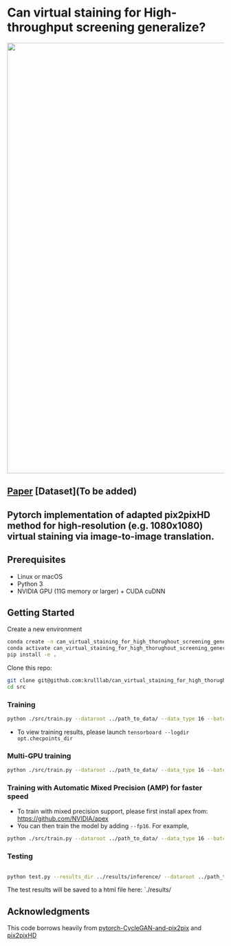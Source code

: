 # Can virtual staining for High-throughput screening generalize?
<img src='imgs/dataset.png' align="center" width=1000>


## [Paper](https://arxiv.org/abs/2407.06979#:~:text=The%20large%20volume%20and%20variety,to%20other%20conditions%20remains%20underexplored.) [Dataset](To be added) <br>

## Pytorch implementation of adapted pix2pixHD method for high-resolution (e.g. 1080x1080) virtual staining via image-to-image translation.
## Prerequisites
- Linux or macOS
- Python 3
- NVIDIA GPU (11G memory or larger) + CUDA cuDNN

## Getting Started

Create a new environment
```bash
conda create -n can_virtual_staining_for_high_thorughout_screening_generalize python=3.8
conda activate can_virtual_staining_for_high_thorughout_screening_generalize
pip install -e .
```

Clone this repo:
```bash
git clone git@github.com:krulllab/can_virtual_staining_for_high_thorughout_screening_generalize.git
cd src
```

### Training
```bash
python ./src/train.py --dataroot ../path_to_data/ --data_type 16 --batchSize 4 --checkpoints_dir ../results/ --label_nc 0 --name experiment1 --no_instance  --resize_or_crop none --input_nc 1 --output_nc 1 --seed 42 --no_vgg_loss  --nThreads 1 --loadSize 256 --ndf 32 --norm instance --use_dropout  --fp16 --gpu_ids 1
```
- To view training results, please launch `tensorboard --logdir opt.checpoints_dir`

### Multi-GPU training
```bash
python ./src/train.py --dataroot ../path_to_data/ --data_type 16 --batchSize 4 --checkpoints_dir ../../results --label_nc 0 --name experiment1 --no_instance  --resize_or_crop none --input_nc 1 --output_nc 1 --seed 42 --no_vgg_loss  --nThreads 1 --loadSize 256 --ndf 32 --norm instance --use_dropout  --fp16 --gpu_ids 1,2,3
```
### Training with Automatic Mixed Precision (AMP) for faster speed
- To train with mixed precision support, please first install apex from: https://github.com/NVIDIA/apex
- You can then train the model by adding `--fp16`. For example,
```bash
python ./src/train.py --dataroot ../path_to_data/ --data_type 16 --batchSize 4 --checkpoints_dir ../results/experiment1/ --fp16
```
### Testing
```bash

python test.py --results_dir ../results/inference/ --dataroot ../path_to_data/ --data_type 16 --batchSize 1 --checkpoints_dir ../results/experiment1/
```
The test results will be saved to a html file here: `./results/


## Acknowledgments
This code borrows heavily from [pytorch-CycleGAN-and-pix2pix](https://github.com/junyanz/pytorch-CycleGAN-and-pix2pix) and [pix2pixHD](https://github.com/NVIDIA/pix2pixHD)

